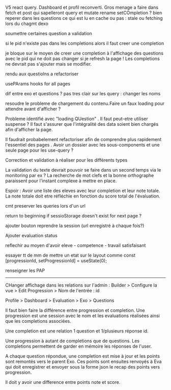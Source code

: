 V5 react query.
Dashboard et profil reconverti. Gros menage a faire dans fetch et post qui sapelleront query et mutate 
rename setCOmpletion ?
bien reperer dans les questions ce qui est lu en cache ou pas : stale ou  fetching lors du chagmt dexo 


soumettre certaines question a validation


si le pid n'existe pas dans les completions alors il faut creer une completion

je bloque sur le moyen de creer une completion à l'affichage des questions avec le pid qui ne doit pas changer si je refresh la page !
Les completions ne devrait pas s'ajouter mais se modifier.

rendu aux questiolns a refactoriser

usePArams hooks for all pages


dif entre exo et questions ? pas tres clair sur les query : changer les noms


resoudre le probleme de chargement du contenu.Faire un faux loading pour attendre avant d'afficher ? 

Probleme identifié avec "loading QUestion" . 
Il faut peut-etre utiliser suspense ? Il faut s'assurer que l'intégralité des data soient bien chargés afin d'afficher la page.

Il faudrait probabelement refactoriser afin de comprendre plus rapidement l'essentiel des pages . Avoir un dossier avec les sous-components et une seule page pour les use-query ?

Correction et validation à réaliser pour les différents types

La validation du texte devrait pouvoir se faire dans un second temps via le monitoring par ex ? La recherche de mot clefs et la bonne orthographe paraissent pour l'instant complexe à mettre en place. 

Espoir : Avoir une liste des eleves avec leur completion et leur note totale. La note totale doit etre réfléchie en fonction du score total de l'évaluation.

cmt preserver les queries lors d'un url

return to beginning if sessioStorage doesn't exist for next page ?

ajouter bouton reprendre la session (url enregistré à chaque fois?)

Ajouter evaluation status 

reflechir au moyen d'avoir eleve - competence - travail satisfaisant

essayer tt de mm de mettre un etat sur le layout comme   const [progressionId, setProgressionId] = useState(0);

renseigner les PAP

---------------

CHanger affichage dans les relations sur l'admin : Builder > Configure la vue > Edit Progression > Nom de l'entrée : id

Profile > Dashboard > Evaluation > Exo > Questions 

Il faut bien faire la différence entre progression et completion. 
Une progression est une session avec le nom et les evaluations réalisées ainsi que les completions associées.

Une completion est une relation 1 question et 1/plusieurs réponse id.

Une progression à autant de completions que de questions. Les completions permettent de garder en mémoire les réponses de l'user.

A chaque question répondue, une completion est mise à jour et les points sont remontés vers le parent Exo. 
Ces points sont ensuites renvoyés à Eva qui doit enregistrer et envoyer sous la forme json le recap des points vers progression.

Il doit y avoir une difference entre points note et score. 
